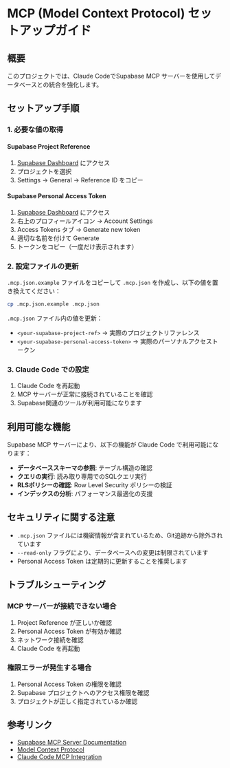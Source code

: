 # MCP (Model Context Protocol) セットアップガイド

## 概要

このプロジェクトでは、Claude CodeでSupabase MCP サーバーを使用してデータベースとの統合を強化します。

## セットアップ手順

### 1. 必要な値の取得

#### Supabase Project Reference
1. [Supabase Dashboard](https://supabase.com/dashboard) にアクセス
2. プロジェクトを選択
3. Settings → General → Reference ID をコピー

#### Supabase Personal Access Token
1. [Supabase Dashboard](https://supabase.com/dashboard) にアクセス
2. 右上のプロフィールアイコン → Account Settings
3. Access Tokens タブ → Generate new token
4. 適切な名前を付けて Generate
5. トークンをコピー（一度だけ表示されます）

### 2. 設定ファイルの更新

`.mcp.json.example` ファイルをコピーして `.mcp.json` を作成し、以下の値を置き換えてください：

```bash
cp .mcp.json.example .mcp.json
```

`.mcp.json` ファイル内の値を更新：
- `<your-supabase-project-ref>` → 実際のプロジェクトリファレンス
- `<your-supabase-personal-access-token>` → 実際のパーソナルアクセストークン

### 3. Claude Code での設定

1. Claude Code を再起動
2. MCP サーバーが正常に接続されていることを確認
3. Supabase関連のツールが利用可能になります

## 利用可能な機能

Supabase MCP サーバーにより、以下の機能が Claude Code で利用可能になります：

- **データベーススキーマの参照**: テーブル構造の確認
- **クエリの実行**: 読み取り専用でのSQLクエリ実行
- **RLSポリシーの確認**: Row Level Security ポリシーの検証
- **インデックスの分析**: パフォーマンス最適化の支援

## セキュリティに関する注意

- `.mcp.json` ファイルには機密情報が含まれているため、Git追跡から除外されています
- `--read-only` フラグにより、データベースへの変更は制限されています
- Personal Access Token は定期的に更新することを推奨します

## トラブルシューティング

### MCP サーバーが接続できない場合

1. Project Reference が正しいか確認
2. Personal Access Token が有効か確認
3. ネットワーク接続を確認
4. Claude Code を再起動

### 権限エラーが発生する場合

1. Personal Access Token の権限を確認
2. Supabase プロジェクトへのアクセス権限を確認
3. プロジェクトが正しく指定されているか確認

## 参考リンク

- [Supabase MCP Server Documentation](https://github.com/supabase/mcp-server-supabase)
- [Model Context Protocol](https://modelcontextprotocol.io/)
- [Claude Code MCP Integration](https://docs.anthropic.com/en/docs/claude-code/mcp)